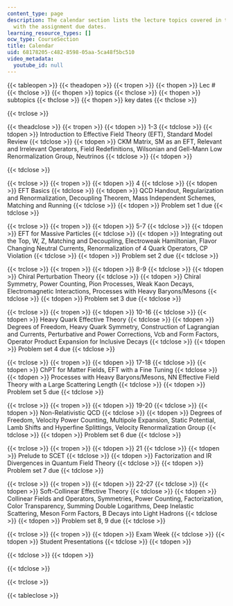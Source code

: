 ```yaml
---
content_type: page
description: The calendar section lists the lecture topics covered in the course along
  with the assignment due dates.
learning_resource_types: []
ocw_type: CourseSection
title: Calendar
uid: 68178205-c482-8598-05aa-5ca48f5bc510
video_metadata:
  youtube_id: null
---
```


{{< tableopen >}}
{{< theadopen >}}
{{< tropen >}}
{{< thopen >}}
Lec #
{{< thclose >}}
{{< thopen >}}
topics
{{< thclose >}}
{{< thopen >}}
subtopics
{{< thclose >}}
{{< thopen >}}
key dates
{{< thclose >}}

{{< trclose >}}

{{< theadclose >}}
{{< tropen >}}
{{< tdopen >}}
1-3
{{< tdclose >}}
{{< tdopen >}}
Introduction to Effective Field Theory (EFT), Standard Model Review
{{< tdclose >}}
{{< tdopen >}}
CKM Matrix, SM as an EFT, Relevant and Irrelevant Operators, Field Redefinitions, Wilsonian and Gell-Mann Low Renormalization Group, Neutrinos
{{< tdclose >}}
{{< tdopen >}}

{{< tdclose >}}

{{< trclose >}}
{{< tropen >}}
{{< tdopen >}}
4
{{< tdclose >}}
{{< tdopen >}}
EFT Basics
{{< tdclose >}}
{{< tdopen >}}
QCD Handout, Regularization and Renormalization, Decoupling Theorem, Mass Independent Schemes, Matching and Running
{{< tdclose >}}
{{< tdopen >}}
Problem set 1 due
{{< tdclose >}}

{{< trclose >}}
{{< tropen >}}
{{< tdopen >}}
5-7
{{< tdclose >}}
{{< tdopen >}}
EFT for Massive Particles
{{< tdclose >}}
{{< tdopen >}}
Integrating out the Top, W, Z, Matching and Decoupling, Electroweak Hamiltonian, Flavor Changing Neutral Currents, Renormalization of 4 Quark Operators, CP Violation
{{< tdclose >}}
{{< tdopen >}}
Problem set 2 due
{{< tdclose >}}

{{< trclose >}}
{{< tropen >}}
{{< tdopen >}}
8-9
{{< tdclose >}}
{{< tdopen >}}
Chiral Perturbation Theory
{{< tdclose >}}
{{< tdopen >}}
Chiral Symmetry, Power Counting, Pion Processes, Weak Kaon Decays, Electromagnetic Interactions, Processes with Heavy Baryons/Mesons
{{< tdclose >}}
{{< tdopen >}}
Problem set 3 due
{{< tdclose >}}

{{< trclose >}}
{{< tropen >}}
{{< tdopen >}}
10-16
{{< tdclose >}}
{{< tdopen >}}
Heavy Quark Effective Theory
{{< tdclose >}}
{{< tdopen >}}
Degrees of Freedom, Heavy Quark Symmetry, Construction of Lagrangian and Currents, Perturbative and Power Corrections, Vcb and Form Factors, Operator Product Expansion for Inclusive Decays
{{< tdclose >}}
{{< tdopen >}}
Problem set 4 due
{{< tdclose >}}

{{< trclose >}}
{{< tropen >}}
{{< tdopen >}}
17-18
{{< tdclose >}}
{{< tdopen >}}
ChPT for Matter Fields, EFT with a Fine Tuning
{{< tdclose >}}
{{< tdopen >}}
Processes with Heavy Baryons/Mesons, NN Effective Field Theory with a Large Scattering Length
{{< tdclose >}}
{{< tdopen >}}
Problem set 5 due
{{< tdclose >}}

{{< trclose >}}
{{< tropen >}}
{{< tdopen >}}
19-20
{{< tdclose >}}
{{< tdopen >}}
Non-Relativistic QCD
{{< tdclose >}}
{{< tdopen >}}
Degrees of Freedom, Velocity Power Counting, Multipole Expansion, Static Potential, Lamb Shifts and Hyperfine Splittings, Velocity Renormalization Group
{{< tdclose >}}
{{< tdopen >}}
Problem set 6 due
{{< tdclose >}}

{{< trclose >}}
{{< tropen >}}
{{< tdopen >}}
21
{{< tdclose >}}
{{< tdopen >}}
Prelude to SCET
{{< tdclose >}}
{{< tdopen >}}
Factorization and IR Divergences in Quantum Field Theory
{{< tdclose >}}
{{< tdopen >}}
Problem set 7 due
{{< tdclose >}}

{{< trclose >}}
{{< tropen >}}
{{< tdopen >}}
22-27
{{< tdclose >}}
{{< tdopen >}}
Soft-Collinear Effective Theory
{{< tdclose >}}
{{< tdopen >}}
Collinear Fields and Operators, Symmetries, Power Counting, Factorization, Color Transparency, Summing Double Logarithms, Deep Inelastic Scattering, Meson Form Factors, B Decays into Light Hadrons
{{< tdclose >}}
{{< tdopen >}}
Problem set 8, 9 due
{{< tdclose >}}

{{< trclose >}}
{{< tropen >}}
{{< tdopen >}}
Exam Week
{{< tdclose >}}
{{< tdopen >}}
Student Presentations
{{< tdclose >}}
{{< tdopen >}}

{{< tdclose >}}
{{< tdopen >}}

{{< tdclose >}}

{{< trclose >}}

{{< tableclose >}}